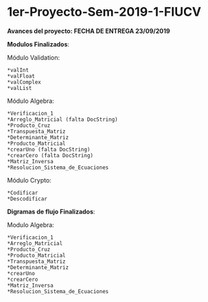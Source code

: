 # 1er-Proyecto-Sem-2019-1-FIUCV

**Avances del proyecto: FECHA DE ENTREGA 23/09/2019**

**Modulos Finalizados**:

  Módulo Validation:

    *valInt
    *valFloat
    *valComplex
    *valList
    
  Módulo Algebra:
  
    *Verificacion_1
    *Arreglo_Matricial (falta DocString)
    *Producto_Cruz
    *Transpuesta_Matriz
    *Determinante_Matriz
    *Producto_Matricial
    *crearUno (falta DocString)
    *crearCero (falta DocString)
    *Matriz_Inversa
    *Resolucion_Sistema_de_Ecuaciones
    
  Módulo Crypto:

    *Codificar 
    *Descodificar 

**Digramas de flujo Finalizados**:

  Modulo Algebra:
  
    *Verificacion_1
    *Arreglo_Matricial
    *Producto_Cruz
    *Producto_Matricial
    *Transpuesta_Matriz
    *Determinante_Matriz
    *crearUno
    *crearCero
    *Matriz_Inversa
    *Resolucion_Sistema_de_Ecuaciones
